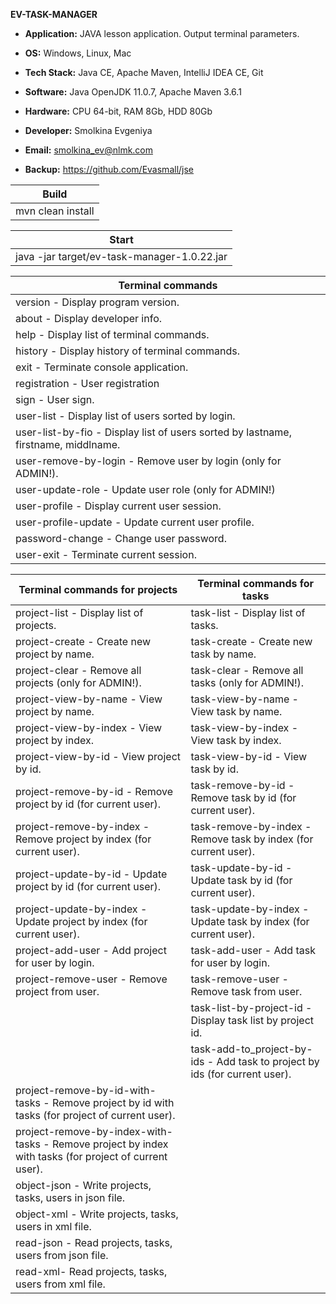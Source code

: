 **EV-TASK-MANAGER**

- **Application:** JAVA lesson application. Output terminal parameters.

- **OS:** Windows, Linux, Mac 
- **Tech Stack:** Java CE, Apache Maven, IntelliJ IDEA CE, Git 
- **Software:** Java OpenJDK 11.0.7, Apache Maven 3.6.1
- **Hardware:** CPU 64-bit, RAM 8Gb, HDD 80Gb

- **Developer:** Smolkina Evgeniya
- **Email:** smolkina_ev@nlmk.com
- **Backup:** https://github.com/Evasmall/jse

| Build |
| ------ |
| mvn clean install |

| Start |
| ------ |
| java -jar target/ev-task-manager-1.0.22.jar |

| Terminal commands | 
| ------ | 
| version - Display program version. | 
| about - Display developer info. | 
| help - Display list of terminal commands. | 
| history - Display history of terminal commands. | 
| exit - Terminate console application. |
| registration - User registration |
| sign - User sign. |
| user-list - Display list of users sorted by login. |
| user-list-by-fio - Display list of users sorted by lastname, firstname, middlname. |
| user-remove-by-login - Remove user by login (only for ADMIN!). |
| user-update-role - Update user role (only for ADMIN!) |
| user-profile - Display current user session. |
| user-profile-update - Update current user profile. |
| password-change - Change user password. |
| user-exit - Terminate current session. |

| Terminal commands for projects | Terminal commands for tasks | 
| ------ | ------ | 
| project-list - Display list of projects. | task-list - Display list of tasks. | 
| project-create - Create new project by name. | task-create - Create new task by name. | 
| project-clear - Remove all projects (only for ADMIN!). | task-clear - Remove all tasks (only for ADMIN!). |
| project-view-by-name - View project by name. | task-view-by-name - View task by name. |
| project-view-by-index - View project by index. | task-view-by-index - View task by index. |
| project-view-by-id - View project by id. | task-view-by-id - View task by id. |
| project-remove-by-id - Remove project by id (for current user). | task-remove-by-id - Remove task by id (for current user). |
| project-remove-by-index - Remove project by index (for current user). | task-remove-by-index - Remove task by index (for current user). |
| project-update-by-id - Update project by id (for current user). | task-update-by-id - Update task by id (for current user). |
| project-update-by-index - Update project by index (for current user). | task-update-by-index - Update task by index (for current user). |
| project-add-user - Add project for user by login. | task-add-user - Add task for user by login. |
| project-remove-user - Remove project from user. | task-remove-user - Remove task from user. | 
| | task-list-by-project-id - Display task list by project id. | 
| | task-add-to_project-by-ids - Add task to project by ids (for current user). | task-remove-from-project-by-ids - Remove task from project by ids (for current user). | 
| project-remove-by-id-with-tasks - Remove project by id with tasks (for project of current user). |
| project-remove-by-index-with-tasks - Remove project by index with tasks (for project of current user). | |
| object-json - Write projects, tasks, users in json file. | |
| object-xml - Write projects, tasks, users in xml file. | |
| read-json - Read projects, tasks, users from json file. | |
| read-xml- Read projects, tasks, users from xml file. | |